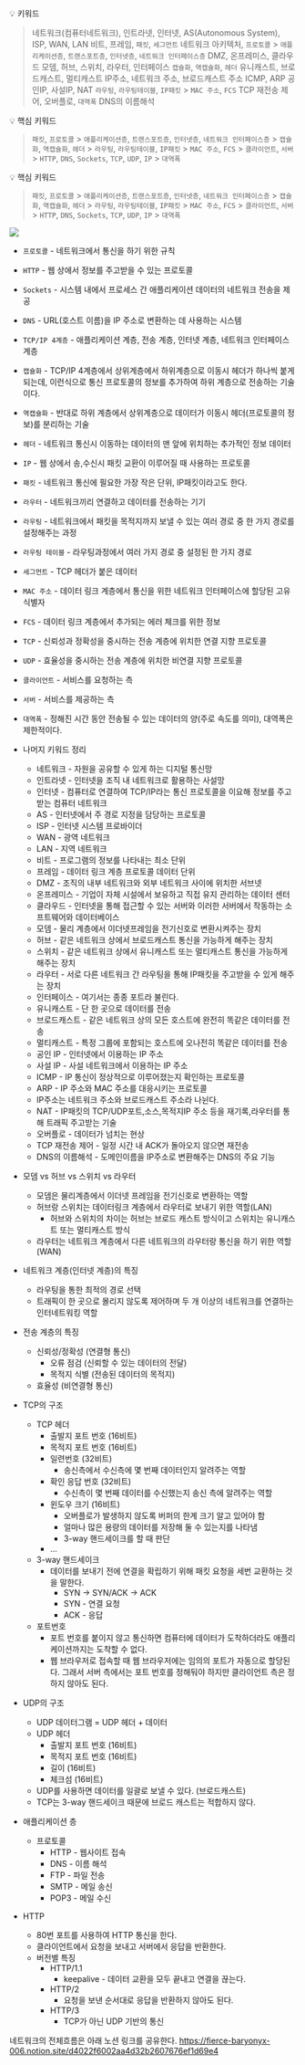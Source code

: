 💡 키워드

> 네트워크(컴퓨터네트워크), 인트라넷, 인터넷, AS(Autonomous System), ISP, WAN, LAN
> 비트, 프레임, `패킷`, `세그먼트`
> 네트워크 아키텍처, `프로토콜` > `애플리케이션층`, `트랜스포트층`, `인터넷층`, `네트워크 인터페이스층`
> DMZ, 온프레미스, 클라우드
> 모뎀, 허브, 스위치, 라우터, 인터페이스
> `캡슐화`, `역캡슐화`, `헤더`
> 유니캐스트, 브로드캐스트, 멀티캐스트
> IP주소, 네트워크 주소, 브로드캐스트 주소
> ICMP, ARP
> 공인IP, 사설IP, NAT
> `라우팅`, `라우팅테이블`, `IP패킷` > `MAC 주소`, `FCS`
> TCP 재전송 제어, 오버플로, `대역폭`
> DNS의 이름해석

💡 핵심 키워드

> `패킷`, `프로토콜` > `애플리케이션층`, `트랜스포트층`, `인터넷층`, `네트워크 인터페이스층` > `캡슐화`, `역캡슐화`, `헤더` > `라우팅`, `라우팅테이블`, `IP패킷` > `MAC 주소`, `FCS` > `클라이언트`, `서버` > `HTTP`, `DNS`, `Sockets`, `TCP`, `UDP`, `IP` > `대역폭`

💡 핵심 키워드

> `패킷`, `프로토콜` > `애플리케이션층`, `트랜스포트층`, `인터넷층`, `네트워크 인터페이스층` > `캡슐화`, `역캡슐화`, `헤더` > `라우팅`, `라우팅테이블`, `IP패킷` > `MAC 주소`, `FCS` > `클라이언트`, `서버` > `HTTP`, `DNS`, `Sockets`, `TCP`, `UDP`, `IP` > `대역폭`

![](https://velog.velcdn.com/images/dataliteracy/post/b3f5ae5a-2691-4a05-a918-b07eb6c4291a/image.png)

- `프로토콜` - 네트워크에서 통신을 하기 위한 규칙
- `HTTP` - 웹 상에서 정보를 주고받을 수 있는 프로토콜
- `Sockets` - 시스템 내에서 프로세스 간 애플리케이션 데이터의 네트워크 전송을 제공
- `DNS` - URL(호스트 이름)을 IP 주소로 변환하는 데 사용하는 시스템
- `TCP/IP 4계층` - 애플리케이션 계층, 전송 계층, 인터넷 계층, 네트워크 인터페이스 계층
- `캡슐화` - TCP/IP 4계층에서 상위계층에서 하위계층으로 이동시 헤더가 하나씩 붙게 되는데, 이런식으로 통신 프로토콜의 정보를 추가하여 하위 계층으로 전송하는 기술이다.
- `역캡슐화` - 반대로 하위 계층에서 상위계층으로 데이터가 이동시 헤더(프로토콜의 정보)를 분리하는 기술
- `헤더` - 네트워크 통신시 이동하는 데이터의 맨 앞에 위치하는 추가적인 정보 데이터
- `IP` - 웹 상에서 송,수신시 패킷 교환이 이루어질 때 사용하는 프로토콜
- `패킷` - 네트워크 통신에 필요한 가장 작은 단위, IP패킷이라고도 한다.
- `라우터` - 네트워크끼리 연결하고 데이터를 전송하는 기기
- `라우팅` - 네트워크에서 패킷을 목적지까지 보낼 수 있는 여러 경로 중 한 가지 경로를 설정해주는 과정
- `라우팅 테이블` - 라우팅과정에서 여러 가지 경로 중 설정된 한 가지 경로
- `세그먼트` - TCP 헤더가 붙은 데이터
- `MAC 주소` - 데이터 링크 계층에서 통신을 위한 네트워크 인터페이스에 할당된 고유 식별자
- `FCS` - 데이터 링크 계층에서 추가되는 에러 체크를 위한 정보
- `TCP` - 신뢰성과 정확성을 중시하는 전송 계층에 위치한 연결 지향 프로토콜
- `UDP` - 효율성을 중시하는 전송 계층에 위치한 비연결 지향 프로토콜
- `클라이언트` - 서비스를 요청하는 측
- `서버` - 서비스를 제공하는 측
- `대역폭` - 정해진 시간 동안 전송될 수 있는 데이터의 양(주로 속도를 의미), 대역폭은 제한적이다.

- 나머지 키워드 정리

  - 네트워크 - 자원을 공유할 수 있게 하는 디지털 통신망
  - 인트라넷 - 인터넷을 조직 내 네트워크로 활용하는 사설망
  - 인터넷 - 컴퓨터로 연결하여 TCP/IP라는 통신 프로토콜을 이요해 정보를 주고받는 컴퓨터 네트워크
  - AS - 인터넷에서 주 경로 지정을 담당하는 프로토콜
  - ISP - 인터넷 시스템 프로바이더
  - WAN - 광역 네트워크
  - LAN - 지역 네트워크
  - 비트 - 프로그램의 정보를 나타내는 최소 단위
  - 프레임 - 데이터 링크 계층 프로토콜 데이터 단위
  - DMZ - 조직의 내부 네트워크와 외부 네트워크 사이에 위치한 서브넷
  - 온프레미스 - 기업이 자체 시설에서 보유하고 직접 유지 관리하는 데이터 센터
  - 클라우드 - 인터넷을 통해 접근할 수 있는 서버와 이러한 서버에서 작동하는 소프트웨어와 데이터베이스
  - 모뎀 - 물리 계층에서 이더넷프레임을 전기신호로 변환시켜주는 장치
  - 허브 - 같은 네트워크 상에서 브로드캐스트 통신을 가능하게 해주는 장치
  - 스위치 - 같은 네트워크 상에서 유니캐스트 또는 멀티캐스트 통신을 가능하게 해주는 장치
  - 라우터 - 서로 다른 네트워크 간 라우팅을 통해 IP패킷을 주고받을 수 있게 해주는 장치
  - 인터페이스 - 여기서는 종종 포트라 불린다.
  - 유니캐스트 - 단 한 곳으로 데이터를 전송
  - 브로드캐스트 - 같은 네트워크 상의 모든 호스트에 완전히 똑같은 데이터를 전송
  - 멀티캐스트 - 특정 그룹에 포함되는 호스트에 오나전히 똑같은 데이터를 전송
  - 공인 IP - 인터넷에서 이용하는 IP 주소
  - 사설 IP - 사설 네트워크에서 이용하는 IP 주소
  - ICMP - IP 통신이 정상적으로 이루어졌는지 확인하는 프로토콜
  - ARP - IP 주소와 MAC 주소를 대응시키는 프로토콜
  - IP주소는 네트워크 주소와 브로드캐스트 주소라 나뉜다.
  - NAT - IP패킷의 TCP/UDP포트,소스,목적지IP 주소 등을 재기록,라우터를 통해 트래픽 주고받는 기술
  - 오버플로 - 데이터가 넘치는 현상
  - TCP 재전송 제어 - 일정 시간 내 ACK가 돌아오지 않으면 재전송
  - DNS의 이름해석 - 도메인이름을 IP주소로 변환해주는 DNS의 주요 기능

- 모뎀 vs 허브 vs 스위치 vs 라우터

  - 모뎀은 물리계층에서 이더넷 프레임을 전기신호로 변환하는 역할
  - 허브랑 스위치는 데이터링크 계층에서 라우터로 보내기 위한 역할(LAN)
    - 허브와 스위치의 차이는 허브는 브로드 캐스트 방식이고 스위치는 유니캐스트 또는 멀티캐스트 방식
  - 라우터는 네트워크 계층에서 다른 네트워크의 라우터랑 통신을 하기 위한 역할(WAN)

- 네트워크 계층(인터넷 계층)의 특징
  - 라우팅을 통한 최적의 경로 선택
  - 트래픽이 한 곳으로 몰리지 않도록 제어하며 두 개 이상의 네트워크를 연결하는 인터네트워킹 역할
- 전송 계층의 특징
  - 신뢰성/정확성 (연결형 통신)
    - 오류 점검 (신뢰할 수 있는 데이터의 전달)
    - 목적지 식별 (전송된 데이터의 목적지)
  - 효율성 (비연결형 통신)
- TCP의 구조

  - TCP 헤더
    - 출발지 포트 번호 (16비트)
    - 목적지 포트 번호 (16비트)
    - 일련번호 (32비트)
      - 송신측에서 수신측에 몇 번째 데이터인지 알려주는 역할
    - 확인 응답 번호 (32비트)
      - 수신측이 몇 번째 데이터를 수신했는지 송신 측에 알려주는 역할
    - 윈도우 크기 (16비트)
      - 오버플로가 발생하지 않도록 버퍼의 한계 크기 알고 있어야 함
      - 얼마나 많은 용량의 데이터를 저장해 둘 수 있는지를 나타냄
      - 3-way 핸드세이크를 할 때 판단
    - …
  - 3-way 핸드세이크
    - 데이터를 보내기 전에 연결을 확립하기 위해 패킷 요청을 세번 교환하는 것을 말한다.
      - SYN → SYN/ACK → ACK
      - SYN - 연결 요청
      - ACK - 응답
  - 포트번호
    - 포트 번호를 붙이지 않고 통신하면 컴퓨터에 데이터가 도착하더라도 애플리케이션까지는 도착할 수 없다.
    - 웹 브라우저로 접속할 때 웹 브라우저에는 임의의 포트가 자동으로 할당된다. 그래서 서버 측에서는 포트 번호를 정해둬야 하지만 클라이언트 측은 정하지 않아도 된다.

- UDP의 구조
  - UDP 데이터그램 = UDP 헤더 + 데이터
  - UDP 헤더
    - 출발지 포트 번호 (16비트)
    - 목적지 포트 번호 (16비트)
    - 길이 (16비트)
    - 체크섬 (16비트)
  - UDP를 사용하면 데이터를 일괄로 보낼 수 있다. (브로드캐스트)
  - TCP는 3-way 핸드세이크 때문에 브로드 캐스트는 적합하지 않다.
- 애플리케이션 층
  - 프로토콜
    - HTTP - 웹사이트 접속
    - DNS - 이름 해석
    - FTP - 파일 전송
    - SMTP - 메일 송신
    - POP3 - 메일 수신
- HTTP
  - 80번 포트를 사용하여 HTTP 통신을 한다.
  - 클라이언트에서 요청을 보내고 서버에서 응답을 반환한다.
  - 버전별 특징
    - HTTP/1.1
      - keepalive - 데이터 교환을 모두 끝내고 연결을 끊는다.
    - HTTP/2
      - 요청을 보낸 순서대로 응답을 반환하지 않아도 된다.
    - HTTP/3
      - TCP가 아닌 UDP 기반의 통신

네트워크의 전체흐름은 아래 노션 링크를 공유한다.
https://fierce-baryonyx-006.notion.site/d4022f6002aa4d32b2607676ef1d69e4
